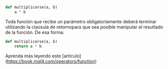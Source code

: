 ```python
def multiplicarse(a, b)
	a * b
```

Toda función que recibe un parámetro obligatoriamente deberá terminar utilizando la claúsula de retornopara que sea posible manipular el resultado de la función. De esa forma:

```python
def multiplicarse(a, b)
	return a * b
```

Aprenda más leyendo este [artículo] (https://book.mql4.com/operators/function)